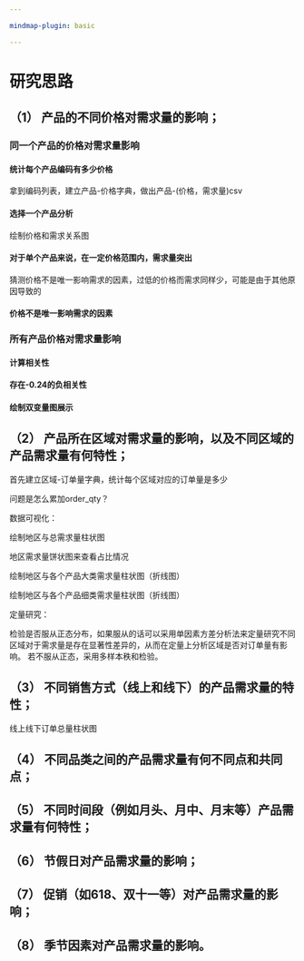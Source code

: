 ```yaml
---

mindmap-plugin: basic

---
```


# 研究思路

## （1） 产品的不同价格对需求量的影响；



### 同一个产品的价格对需求量影响



#### 统计每个产品编码有多少价格

拿到编码列表，建立产品-价格字典，做出产品-(价格，需求量)csv

#### 选择一个产品分析

绘制价格和需求关系图
#### 对于单个产品来说，在一定价格范围内，需求量突出



猜测价格不是唯一影响需求的因素，过低的价格而需求同样少，可能是由于其他原因导致的

#### 价格不是唯一影响需求的因素



### 所有产品价格对需求量影响

#### 计算相关性



#### 存在-0.24的负相关性





#### 绘制双变量图展示











## （2） 产品所在区域对需求量的影响，以及不同区域的产品需求量有何特性；

首先建立区域-订单量字典，统计每个区域对应的订单量是多少

问题是怎么累加order_qty？

数据可视化：

绘制地区与总需求量柱状图

地区需求量饼状图来查看占比情况

绘制地区与各个产品大类需求量柱状图（折线图）

绘制地区与各个产品细类需求量柱状图（折线图）

定量研究：

检验是否服从正态分布，如果服从的话可以采用单因素方差分析法来定量研究不同区域对于需求量是存在显著性差异的，从而在定量上分析区域是否对订单量有影响。
若不服从正态，采用多样本秩和检验。







## （3） 不同销售方式（线上和线下）的产品需求量的特性；

线上线下订单总量柱状图



## （4） 不同品类之间的产品需求量有何不同点和共同点；



## （5） 不同时间段（例如月头、月中、月末等）产品需求量有何特性；



## （6） 节假日对产品需求量的影响；



## （7） 促销（如618、双十一等）对产品需求量的影响；





## （8） 季节因素对产品需求量的影响。

